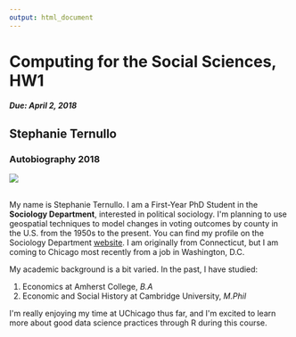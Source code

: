 ```yaml
---
output: html_document
---
```

# Computing for the Social Sciences, HW1
##### Due: April 2, 2018

## Stephanie Ternullo
### Autobiography 2018

![](https://sociology.uchicago.edu/sites/sociology.uchicago.edu/files/styles/columnwidth-wider/public/uploads/images/TERNULLO_STEPHANIE.JPG?itok=TpLZuX2w.png)  
<br>

My name is Stephanie Ternullo. I am a First-Year PhD Student in the **Sociology Department**, interested in political sociology. I'm planning to use geospatial techniques to model changes in voting outcomes by county in the U.S. from the 1950s to the present. You can find my profile on the Sociology Department [website](https://sociology.uchicago.edu/directory/stephanie-ternullo). I am originally from Connecticut, but I am coming to Chicago most recently from a job in Washington, D.C.

My academic background is a bit varied. In the past, I have studied:  
1. Economics at Amherst College, *B.A*    
2. Economic and Social History at Cambridge University, *M.Phil*

I'm really enjoying my time at UChicago thus far, and I'm excited to learn more about good data science practices through R during this course.
